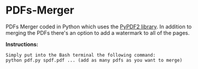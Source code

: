 # PDFs-Merger
PDFs Merger coded in Python which uses the [PyPDF2 library](https://pypdf2.readthedocs.io/en/latest/). In addition to merging the PDFs there's an option to add a watermark to all of the pages.

**Instructions:**
```
Simply put into the Bash terminal the following command:
python pdf.py spdf.pdf ... (add as many pdfs as you want to merge)

```
